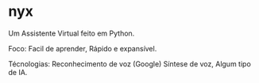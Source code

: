 # nyx
 Um Assistente Virtual feito em Python.

 Foco:
    Facil de aprender,
    Rápido e expansível.

Técnologias: 
    Reconhecimento de voz (Google)
    Síntese de voz,
    Algum tipo de IA.
